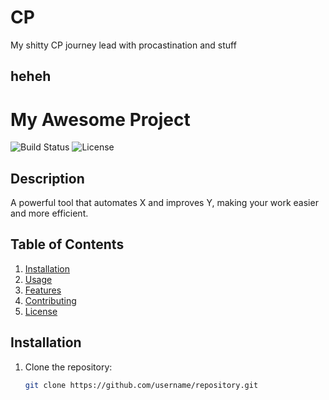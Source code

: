 # CP
My shitty CP journey 
lead with procastination and stuff
## heheh 
# My Awesome Project
![Build Status](https://img.shields.io/badge/build-passing-brightgreen)
![License](https://img.shields.io/badge/license-MIT-blue)

## Description
A powerful tool that automates X and improves Y, making your work easier and more efficient.

## Table of Contents
1. [Installation](#installation)
2. [Usage](#usage)
3. [Features](#features)
4. [Contributing](#contributing)
5. [License](#license)

## Installation
1. Clone the repository:
   ```bash
   git clone https://github.com/username/repository.git
